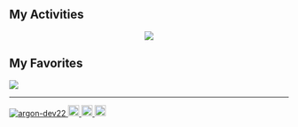 ## My Activities
<div align="center">
  <img src="https://github-readme-stats.vercel.app/api/top-langs/?username=argon-dev22&layout=donut&theme=onedark" />
</div>
  
## My Favorites
  <img src="https://skillicons.dev/icons?i=aws,terraform,docker,kubernetes,typescript,react,next,linux,github" />
<hr />
<p align="left">
  <a href="https://github.com/argon-dev22/argon-dev22/">
    <img src="https://komarev.com/ghpvc/?username=argon-dev22" alt="argon-dev22" />
  </a>
  <a href="https://github.com/argon-dev22">
    <img height="20" src="https://img.shields.io/github/followers/argon-dev22?label=follow&logo=github&style=flat" />
  </a>
  <a href="https://x.com/argon0903">
    <img height="20" src="https://img.shields.io/twitter/follow/argon-dev22?label=Twitter&logo=twitter&style=flat" />
  </a>
  <a href="https://qiita.com/argon0122">
    <img height="20" src="https://qiita-badge.apiapi.app/s/argon-dev22/posts.svg" />
  </a>
</p>

